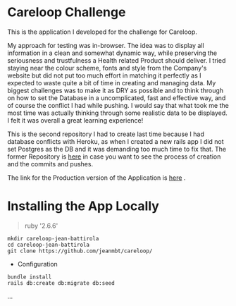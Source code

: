 
# Careloop Challenge

This is the application I developed for the challenge for Careloop.

My approach for testing was in-browser.
The idea was to display all information in a clean and somewhat dynamic way, while preserving the seriousness and trustfulness a Health related Product should deliver.
I tried staying near the colour scheme, fonts and style from the Company's website but did not put too much effort in matching it perfectly as I expected to waste quite a bit of time in creating and managing data. 
My biggest challenges was to make it as DRY as possible and to think through on how to set the Database in a uncomplicated, fast and effective way,  and of course the conflict I had while pushing. 
I would say that what took me the most time was actually thinking through some realistic data to be displayed. 
I felt it was overall a great learning experience!

This is the second repository I had to create last time because I had database conflicts with Heroku, as when I created a new rails app I did not set Postgres as the DB and it was demanding too much time to fix that.
The former Repository is [here](https://github.com/jeanmbt/careloop-challenge) in case you want to see the process of creation and the commits and pushes.


The link for the Production version of the Application is [here](https://careloop-challenge.herokuapp.com/) .

# Installing the App Locally

> ruby '2.6.6'

```
mkdir careloop-jean-battirola
cd careloop-jean-battirola
git clone https://github.com/jeanmbt/careloop/
```

* Configuration
```
bundle install
rails db:create db:migrate db:seed
```
 ...
